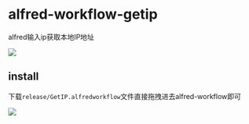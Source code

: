 # alfred-workflow-getip
alfred输入ip获取本地IP地址

![](https://manfredhu-1252588796.cos.ap-guangzhou.myqcloud.com/uPic/UzfeWz.png)

## install
下载`release/GetIP.alfredworkflow`文件直接拖拽进去alfred-workflow即可

![](https://manfredhu-1252588796.cos.ap-guangzhou.myqcloud.com/uPic/McAOHi.png)

